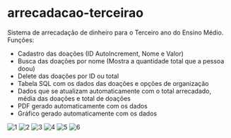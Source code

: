 # arrecadacao-terceirao

Sistema de arrecadação de dinheiro para o Terceiro ano do Ensino Médio. Funções:
- Cadastro das doações (ID AutoIncrement, Nome e Valor)
- Busca das doações por nome (Mostra a quantidade total que a pessoa doou)
- Delete das doações por ID ou total
- Tabela SQL com os dados das doações e opções de organização
- Dados que se atualizam automaticamente com o total arrecadado, média das doações e total de doações
- PDF gerado automaticamente com os dados
- Gráfico gerado automaticamente com os dados


![1](https://user-images.githubusercontent.com/98183878/158027208-3e85dc34-ea3e-43d8-ad77-bff8abf06c77.png)
![2](https://user-images.githubusercontent.com/98183878/158027215-5cf0a030-1d1c-4f0b-a66d-5d0da77e37ca.png)
![3 ](https://user-images.githubusercontent.com/98183878/158027216-a34ecdc3-54fe-45c5-996f-3e953d2a3836.png)
![4](https://user-images.githubusercontent.com/98183878/158027229-5c244157-4bad-4fdf-99a9-7842d2b98e55.png)
![5](https://user-images.githubusercontent.com/98183878/158027241-4740a5de-0742-4a79-a254-f58c0c99ca88.png)
![6](https://user-images.githubusercontent.com/98183878/158027245-411abc18-5299-4770-bf93-f30bca81c687.png)
